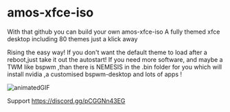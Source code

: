 # amos-xfce-iso

With that github you can build your own amos-xfce-iso
A fully themed xfce desktop including 80 themes just a klick away

Rising the easy way!
If you don't want the default theme to load after a reboot,just take it out the autostart!
If you need more software, and maybe a TWM like bspwm ,than there is NEMESIS in the .bin folder for you which will install nvidia ,a customised bspwm-desktop and lots of apps !

![animatedGIF](https://user-images.githubusercontent.com/83895060/179169890-4f203099-2846-443e-9eb8-9b4126428cf2.gif)

Support 
https://discord.gg/pCGGNn43EG
